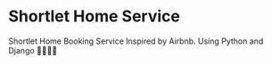 # Shortlet Home Service

Shortlet Home Booking Service Inspired by Airbnb. Using Python and Django 🐍🐍💒💒